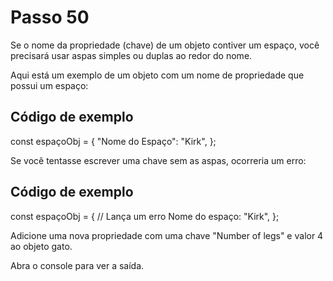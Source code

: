 # Passo 50

Se o nome da propriedade (chave) de um objeto contiver um espaço, você precisará usar aspas simples ou duplas ao redor do nome.

Aqui está um exemplo de um objeto com um nome de propriedade que possui um espaço:

## Código de exemplo

const espaçoObj = {
  "Nome do Espaço": "Kirk",
};

Se você tentasse escrever uma chave sem as aspas, ocorreria um erro:

## Código de exemplo

const espaçoObj = {
  // Lança um erro
  Nome do espaço: "Kirk",
}; 

Adicione uma nova propriedade com uma chave "Number of legs" e valor 4 ao objeto gato.

Abra o console para ver a saída.